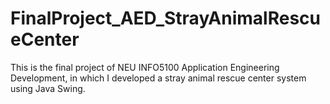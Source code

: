 # FinalProject_AED_StrayAnimalRescueCenter
This is the final project of NEU INFO5100 Application Engineering Development, in which I developed a stray animal rescue center system using Java Swing.
